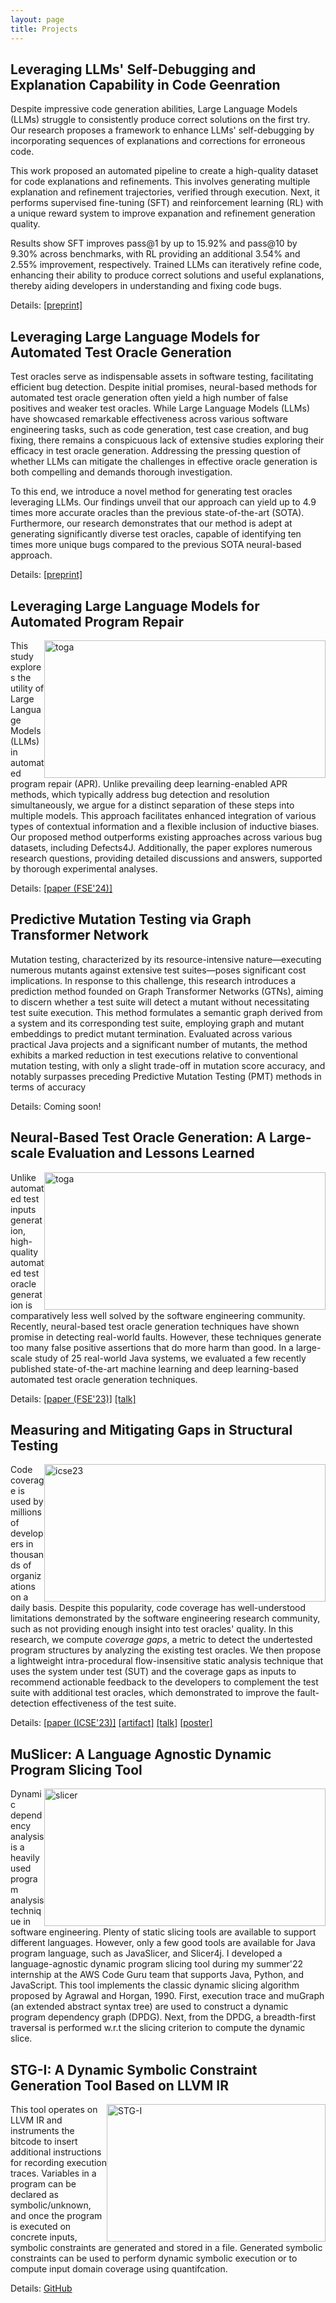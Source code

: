 ```yaml
---
layout: page
title: Projects
---
```



## Leveraging LLMs' Self-Debugging and Explanation Capability in Code Geenration

Despite impressive code generation abilities, Large Language Models (LLMs) struggle to consistently produce correct solutions on the first try. Our research proposes a framework to enhance LLMs' self-debugging by incorporating sequences of explanations and corrections for erroneous code. 

This work proposed an automated pipeline to create a high-quality dataset for code explanations and refinements. This involves generating multiple explanation and refinement trajectories, verified through execution. Next, it performs supervised fine-tuning (SFT) and reinforcement learning (RL) with a unique reward system to improve expanation and refinement generation quality.

Results show SFT improves pass@1 by up to 15.92% and pass@10 by 9.30% across benchmarks, with RL providing an additional 3.54% and 2.55% improvement, respectively. Trained LLMs can iteratively refine code, enhancing their ability to produce correct solutions and useful explanations, thereby aiding developers in understanding and fixing code bugs.

Details: [\[preprint\]](https://arxiv.org/pdf/2405.18649)



## Leveraging Large Language Models for Automated Test Oracle Generation

Test oracles serve as indispensable assets in software testing, facilitating efficient bug detection. Despite initial promises, neural-based methods for automated test oracle generation often yield a high number of false positives and weaker test oracles. While Large Language Models (LLMs) have showcased remarkable effectiveness across various software engineering tasks, such as code generation, test case creation, and bug fixing, there remains a conspicuous lack of extensive studies exploring their efficacy in test oracle generation. Addressing the pressing question of whether LLMs can mitigate the challenges in effective oracle generation is both compelling and demands thorough investigation.

To this end, we introduce a novel method for generating test oracles leveraging LLMs. Our findings unveil that our approach can yield up to 4.9 times more accurate oracles than the previous state-of-the-art (SOTA). Furthermore, our research demonstrates that our method is adept at generating significantly diverse test oracles, capable of identifying ten times more unique bugs compared to the previous SOTA neural-based approach.

Details: [\[preprint\]](https://doi.org/10.48550/arXiv.2405.03786)

## Leveraging Large Language Models for Automated Program Repair

<img src="../assets/img/bug.png"
alt="toga"
width="450"
height="220"
style="float: right;" />

This study explores the utility of Large Language Models (LLMs) in automated program repair (APR). Unlike prevailing deep learning-enabled APR methods, which typically address bug detection and resolution simultaneously, we argue for a distinct separation of these steps into multiple models. This approach facilitates enhanced integration of various types of contextual information and a flexible inclusion of inductive biases. Our proposed method outperforms existing approaches across various bug datasets, including Defects4J. Additionally, the paper explores numerous research questions, providing detailed discussions and answers, supported by thorough experimental analyses.

Details: [\[paper (FSE'24)\]](https://doi.org/10.48550/arXiv.2404.11595)

## Predictive Mutation Testing via Graph Transformer Network

Mutation testing, characterized by its resource-intensive nature—executing numerous mutants against extensive test suites—poses significant cost implications. In response to this challenge, this research introduces a prediction method founded on Graph Transformer Networks (GTNs), aiming to discern whether a test suite will detect a mutant without necessitating test suite execution. This method formulates a semantic graph derived from a system and its corresponding test suite, employing graph and mutant embeddings to predict mutant termination. Evaluated across various practical Java projects and a significant number of mutants, the method exhibits a marked reduction in test executions relative to conventional mutation testing, with only a slight trade-off in mutation score accuracy, and notably surpasses preceding Predictive Mutation Testing (PMT) methods in terms of accuracy

Details: Coming soon!

## Neural-Based Test Oracle Generation: A Large-scale Evaluation and Lessons Learned

<img src="../assets/img/toga.png"
     alt="toga"
     width="450"
     height="220"
     style="float: right;" />

Unlike automated test inputs generation, high-quality automated test oracle generation is comparatively less well solved by the software engineering community. Recently, neural-based test oracle generation techniques have shown promise in detecting real-world faults. However, these techniques generate too many false positive assertions that do more harm than good. In a large-scale study of 25 real-world Java systems, we evaluated a few recently published state-of-the-art machine learning and deep learning-based automated test oracle generation techniques. 

Details: [\[paper (FSE'23)\]](https://dl.acm.org/doi/abs/10.1145/3611643.3616265) [\[talk\]]({{'/'|relative_url}}assets/presentations/FSE-2023-talk.pdf)


## Measuring and Mitigating Gaps in Structural Testing

<img src="../assets/img/icse23.png"
     alt="icse23"
     width="450"
     height="220"
     style="float: right;" />


Code coverage is used by millions of developers in thousands of organizations on a daily basis. Despite this popularity, code coverage has well-understood limitations demonstrated by the software engineering research community, such as not providing enough insight into test oracles' quality. In this research, we compute *coverage gaps*, a metric to detect the undertested program structures by analyzing the existing test oracles. We then propose a lightweight intra-procedural flow-insensitive static analysis technique that uses the system under test (SUT) and the coverage gaps as inputs to recommend actionable feedback to the developers to complement the test suite with additional test oracles, which demonstrated to improve the fault-detection effectiveness of the test suite.

Details: [\[paper (ICSE'23)\]](https://ieeexplore.ieee.org/document/10172745) [\[artifact\]](https://github.com/soneyahossain/hcc-gap-recommender/tree/main) [\[talk\]]({{'/'|relative_url}}assets/presentations/ICSE-2023-talk.pdf) [\[poster\]]({{'/'|relative_url}}assets/presentations/ICSE2023_poster_soneya.pdf)


## MuSlicer: A Language Agnostic Dynamic Program Slicing Tool
	
<img src="../assets/img/slicer.png"
     alt="slicer"
     width="450"
     height="220"
     style="float: right;" />

Dynamic dependency analysis is a heavily used program analysis technique in software engineering. Plenty of static slicing tools are available to support different languages. However, only a few good tools are available for Java program language, such as JavaSlicer, and Slicer4j. I developed a language-agnostic dynamic program slicing tool during my summer'22 internship at the AWS Code Guru team that supports Java, Python, and JavaScript. This tool implements the classic dynamic slicing algorithm proposed by Agrawal and Horgan, 1990. First, execution trace and muGraph (an extended abstract syntax tree) are used to construct a dynamic program dependency graph (DPDG). Next, from the DPDG, a breadth-first traversal is performed w.r.t the slicing criterion to compute the dynamic slice.



## STG-I: A Dynamic Symbolic Constraint Generation Tool Based on LLVM IR


<img src="../assets/img/stg-I.png"
     alt="STG-I"
     width="350"
     height="220"
     style="float: right;" />

This tool operates on LLVM IR and instruments the bitcode to insert additional instructions for recording execution traces. Variables in a program can be declared as symbolic/unknown, and once the program is executed on concrete inputs, symbolic constraints are generated and stored in a file. Generated symbolic constraints can be used to perform dynamic symbolic execution or to compute input domain coverage using quantifcation. 

Details: [GitHub](https://github.com/soneyahossain/STG-I)




